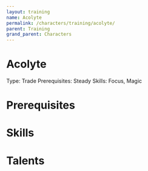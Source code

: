 ```yaml
---
layout: training
name: Acolyte
permalink: /characters/training/acolyte/
parent: Training
grand_parent: Characters
---
```


# Acolyte

Type: Trade
Prerequisites: Steady
Skills: Focus, Magic

# Prerequisites

# Skills

# Talents